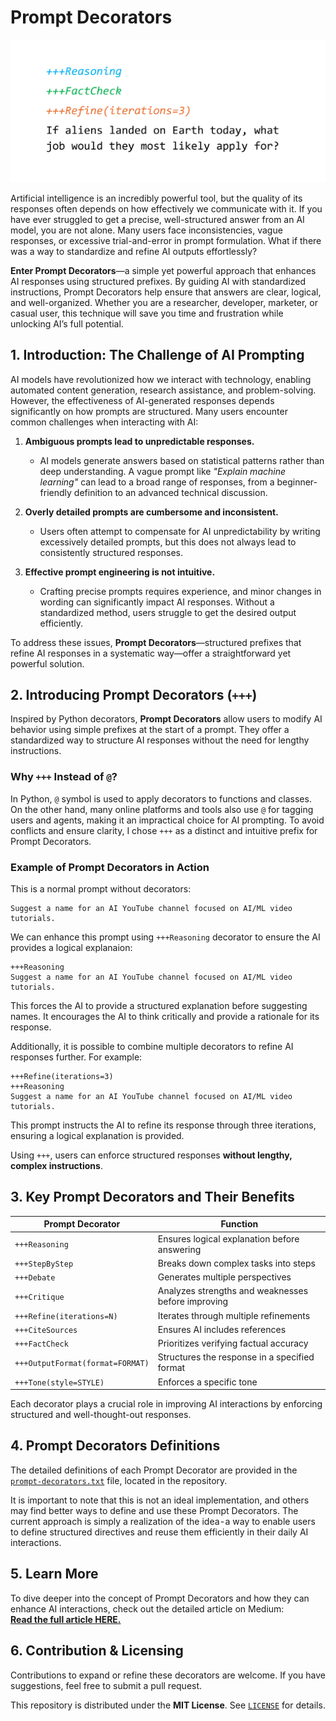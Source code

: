 # Prompt Decorators

![Pormpt Decorators](./images/image1.png)

Artificial intelligence is an incredibly powerful tool, but the quality of its responses often depends on how effectively we communicate with it. If you have ever struggled to get a precise, well-structured answer from an AI model, you are not alone. Many users face inconsistencies, vague responses, or excessive trial-and-error in prompt formulation. What if there was a way to standardize and refine AI outputs effortlessly?

**Enter Prompt Decorators**—a simple yet powerful approach that enhances AI responses using structured prefixes. By guiding AI with standardized instructions, Prompt Decorators help ensure that answers are clear, logical, and well-organized. Whether you are a researcher, developer, marketer, or casual user, this technique will save you time and frustration while unlocking AI’s full potential.

## 1. Introduction: The Challenge of AI Prompting

AI models have revolutionized how we interact with technology, enabling automated content generation, research assistance, and problem-solving. However, the effectiveness of AI-generated responses depends significantly on how prompts are structured. Many users encounter common challenges when interacting with AI:

1. **Ambiguous prompts lead to unpredictable responses.**

   - AI models generate answers based on statistical patterns rather than deep understanding. A vague prompt like *"Explain machine learning"* can lead to a broad range of responses, from a beginner-friendly definition to an advanced technical discussion.

2. **Overly detailed prompts are cumbersome and inconsistent.**

   - Users often attempt to compensate for AI unpredictability by writing excessively detailed prompts, but this does not always lead to consistently structured responses.

3. **Effective prompt engineering is not intuitive.**

   - Crafting precise prompts requires experience, and minor changes in wording can significantly impact AI responses. Without a standardized method, users struggle to get the desired output efficiently.

To address these issues, **Prompt Decorators**—structured prefixes that refine AI responses in a systematic way—offer a straightforward yet powerful solution.

## 2. Introducing Prompt Decorators (`+++`)

Inspired by Python decorators, **Prompt Decorators** allow users to modify AI behavior using simple prefixes at the start of a prompt. They offer a standardized way to structure AI responses without the need for lengthy instructions.

### Why `+++` Instead of `@`?

In Python, `@` symbol is used to apply decorators to functions and classes. On the other hand, many online platforms and tools also use `@` for tagging users and agents, making it an impractical choice for AI prompting. To avoid conflicts and ensure clarity, I chose `+++` as a distinct and intuitive prefix for Prompt Decorators.

### Example of Prompt Decorators in Action

This is a normal prompt without decorators:

```
Suggest a name for an AI YouTube channel focused on AI/ML video tutorials.
```

We can enhance this prompt using `+++Reasoning` decorator to ensure the AI provides a logical explanaion:

```
+++Reasoning
Suggest a name for an AI YouTube channel focused on AI/ML video tutorials.
```

This forces the AI to provide a structured explanation before suggesting names. It encourages the AI to think critically and provide a rationale for its response.

Additionally, it is possible to combine multiple decorators to refine AI responses further. For example:

```
+++Refine(iterations=3)
+++Reasoning
Suggest a name for an AI YouTube channel focused on AI/ML video tutorials.
```

This prompt instructs the AI to refine its response through three iterations, ensuring a logical explanation is provided.

Using `+++`, users can enforce structured responses **without lengthy, complex instructions**.

## 3. Key Prompt Decorators and Their Benefits

| **Prompt Decorator**             | **Function**                                       |
| -------------------------------- | -------------------------------------------------- |
| `+++Reasoning`                   | Ensures logical explanation before answering       |
| `+++StepByStep`                  | Breaks down complex tasks into steps               |
| `+++Debate`                      | Generates multiple perspectives                    |
| `+++Critique`                    | Analyzes strengths and weaknesses before improving |
| `+++Refine(iterations=N)`        | Iterates through multiple refinements              |
| `+++CiteSources`                 | Ensures AI includes references                     |
| `+++FactCheck`                   | Prioritizes verifying factual accuracy             |
| `+++OutputFormat(format=FORMAT)` | Structures the response in a specified format      |
| `+++Tone(style=STYLE)`           | Enforces a specific tone                           |

Each decorator plays a crucial role in improving AI interactions by enforcing structured and well-thought-out responses.

## 4. Prompt Decorators Definitions

The detailed definitions of each Prompt Decorator are provided in the [`prompt-decorators.txt`](./prompt-decorators.txt) file, located in the repository.

It is important to note that this is not an ideal implementation, and others may find better ways to define and use these Prompt Decorators. The current approach is simply a realization of the idea - a way to enable users to define structured directives and reuse them efficiently in their daily AI interactions.

## 5. Learn More

To dive deeper into the concept of Prompt Decorators and how they can enhance AI interactions, check out the detailed article on Medium:\
**[Read the full article HERE.](https://kalami.medium.com/prompt-decorators-a-simple-way-to-improve-ai-responses-c3f3c2579a8c)**

## 6. Contribution & Licensing

Contributions to expand or refine these decorators are welcome. If you have suggestions, feel free to submit a pull request.

This repository is distributed under the **MIT License**. See [`LICENSE`](./LICENSE) for details.

